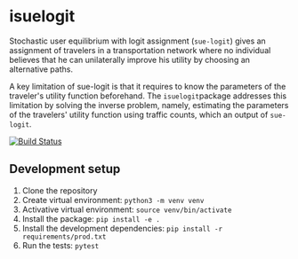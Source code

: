 # isuelogit

Stochastic user equilibrium with logit assignment (`sue-logit`) gives an assignment of travelers in a transportation network where no individual believes that he can unilaterally improve his utility by choosing an alternative paths. 

A key limitation of sue-logit is that it requires to know the parameters of the traveler's utility function beforehand. The `isuelogit`package addresses this limitation by solving the inverse problem, namely, estimating the parameters of the travelers' utility function using traffic counts, which an output of `sue-logit`.  

[![Build Status](https://travis-ci.com/github/pabloguarda/transportAI.svg?branch=master)](https://travis-ci.com/github/pabloguarda/transportAI)

## Development setup

1. Clone the repository
2. Create virtual environment: `python3 -m venv venv`
3. Activative virtual environment: `source venv/bin/activate`
4. Install the package: `pip install -e .`
5. Install the development dependencies: `pip install -r requirements/prod.txt`
6. Run the tests: `pytest`

